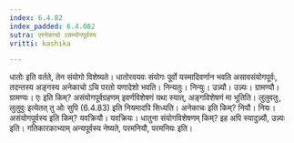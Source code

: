 ```yaml
---
index: 6.4.82
index_padded: 6.4.082
sutra: एरनेकाचो ऽसम्योगपूर्वस्य
vritti: kashika

---
```

धातोः इति वर्तते, तेन संयोगो विशेष्यते। धातोरवयवः संयोगः पूर्वो यस्मादिवर्णान भवति असावसंयोगपूर्वः, तदन्तस्य अङ्गस्य अनेकाचो ऽचि परतो यणादेशो भवति। निन्यतुः। निन्युः। उन्न्यौ। उन्न्यः। ग्रामण्यौ। ग्रामण्यः। एः इति किम्? असंयोगपूर्वग्रहणम् इवर्णविशेषणं यथा स्यात्, अङ्गविशेषणं मा भूतिति। लुलुवतुः, लुलुवुः इत्येतत् तु ओः सुपि (6.4.83) इति नियमादपि सिध्यति। अनेकाचः इति किम्? नियौ। नियः। असंयोगपूर्वस्य इति किम्? यवक्रियौ। यवक्रियः। धातुना संयोगविशेषणम् किम्? इह अपि स्यादुन्न्यौ, उन्न्यः इति। गतिकारकाभ्याम् अन्यपूर्वस्य नेष्यते, परमनियौ, परमनियः इति।
